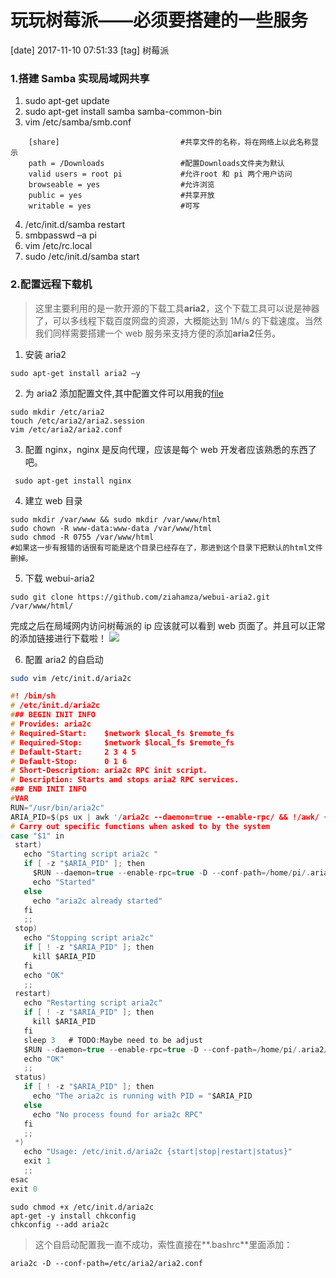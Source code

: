 # 玩玩树莓派——必须要搭建的一些服务

[date] 2017-11-10 07:51:33
[tag] 树莓派

### 1.搭建 Samba 实现局域网共享

1. sudo apt-get update
2. sudo apt-get install samba samba-common-bin
3. vim /etc/samba/smb.conf

```
    [share]                           #共享文件的名称，将在网络上以此名称显示
    path = /Downloads                 #配置Downloads文件夹为默认
    valid users = root pi             #允许root 和 pi 两个用户访问
    browseable = yes                  #允许浏览
    public = yes                      #共享开放
    writable = yes                    #可写
```

4. /etc/init.d/samba restart
5. smbpasswd –a pi
6. vim /etc/rc.local
7. sudo /etc/init.d/samba start

### 2.配置远程下载机

> 这里主要利用的是一款开源的下载工具**aria2**，这个下载工具可以说是神器了，可以多线程下载百度网盘的资源，大概能达到 1M/s 的下载速度。当然我们同样需要搭建一个 web 服务来支持方便的添加**aria2**任务。

1. 安装 aria2

```
sudo apt-get install aria2 –y
```

2. 为 aria2 添加配置文件,其中配置文件可以用我的[file](https://github.com/PangPangPangPangPang/dotfiles/blob/master/aria2.conf)

```
sudo mkdir /etc/aria2
touch /etc/aria2/aria2.session
vim /etc/aria2/aria2.conf
```

3. 配置 nginx，nginx 是反向代理，应该是每个 web 开发者应该熟悉的东西了吧。

```
 sudo apt-get install nginx
```

4. 建立 web 目录

```
sudo mkdir /var/www && sudo mkdir /var/www/html
sudo chown -R www-data:www-data /var/www/html
sudo chmod -R 0755 /var/www/html
#如果这一步有报错的话很有可能是这个目录已经存在了，那进到这个目录下把默认的html文件删掉。
```

5. 下载 webui-aria2

```
sudo git clone https://github.com/ziahamza/webui-aria2.git /var/www/html/
```

完成之后在局域网内访问树莓派的 ip 应该就可以看到 web 页面了。并且可以正常的添加链接进行下载啦！
![](http://ww1.sinaimg.cn/large/6ccb17ably1flc7ycypw2j21h90q2dhl.jpg)

6. 配置 aria2 的自启动

```sh
sudo vim /etc/init.d/aria2c
```

```c
#! /bin/sh
# /etc/init.d/aria2c
### BEGIN INIT INFO
# Provides: aria2c
# Required-Start:    $network $local_fs $remote_fs
# Required-Stop:     $network $local_fs $remote_fs
# Default-Start:     2 3 4 5
# Default-Stop:      0 1 6
# Short-Description: aria2c RPC init script.
# Description: Starts and stops aria2 RPC services.
### END INIT INFO
#VAR
RUN="/usr/bin/aria2c"
ARIA_PID=$(ps ux | awk '/aria2c --daemon=true --enable-rpc/ && !/awk/ {print $2}')
# Carry out specific functions when asked to by the system
case "$1" in
 start)
   echo "Starting script aria2c "
   if [ -z "$ARIA_PID" ]; then
     $RUN --daemon=true --enable-rpc=true -D --conf-path=/home/pi/.aria2/aria2.conf
     echo "Started"
   else
     echo "aria2c already started"
   fi
   ;;
 stop)
   echo "Stopping script aria2c"
   if [ ! -z "$ARIA_PID" ]; then
     kill $ARIA_PID
   fi
   echo "OK"
   ;;
 restart)
   echo "Restarting script aria2c"
   if [ ! -z "$ARIA_PID" ]; then
     kill $ARIA_PID
   fi
   sleep 3   # TODO:Maybe need to be adjust
   $RUN --daemon=true --enable-rpc=true -D --conf-path=/home/pi/.aria2/aria2.conf
   echo "OK"
   ;;
 status)
   if [ ! -z "$ARIA_PID" ]; then
     echo "The aria2c is running with PID = "$ARIA_PID
   else
     echo "No process found for aria2c RPC"
   fi
   ;;
 *)
   echo "Usage: /etc/init.d/aria2c {start|stop|restart|status}"
   exit 1
   ;;
esac
exit 0
```

```
sudo chmod +x /etc/init.d/aria2c
apt-get -y install chkconfig
chkconfig --add aria2c
```

> 这个自启动配置我一直不成功，索性直接在**.bashrc**里面添加：

```
aria2c -D --conf-path=/etc/aria2/aria2.conf
```
